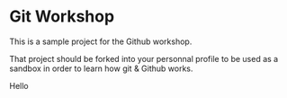 # Git Workshop
This is a sample project for the Github workshop.

That project should be forked into your personnal profile to be used as a sandbox in order to learn how git & Github works.

Hello